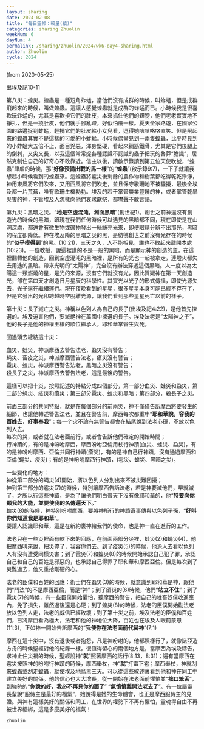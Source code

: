 ```yaml
---
layout: sharing
date: 2024-02-08
title: "每日靈修：較量(續)"
categories: sharing Zhuolin
weekNum: 6
dayNum: 4
permalink: /sharing/zhuolin/2024/wk6-day4-sharing.html
author: Zhuolin
cycle: 2024
---
```

(from 2020-05-25)

出埃及記10-11   

第八災：蝗災。蝗蟲是一種短角蚱蜢，當他們沒有成群的時候，叫蚱蜢，但是成群飛起來的時候，叫做蝗蟲。這讓人感覺蝗蟲就是成群的蚱蜢而已。小時候我是很喜歡玩蚱蜢的，尤其是喜歡撓它們的肚皮，本來抓住他們的翅膀，他們老老實實地不掙扎，但是一撓肚皮，他們就手腳亂蹬，好似怕癢一樣。夏天全家路遊，在國家公園的路邊捉到蚱蜢，輕撓它們的肚皮給小女兒看，逗得她咭咭咯咯直笑。但是飛起來的蝗蟲其實不是這樣的可愛的小蚱蜢。小時候偶爾見到一兩隻蝗蟲，比平時見到的小蚱蜢大五倍不止，面目兇惡，渾身堅硬，看起來鋼筋鐵骨，尤其是它們後腿上的倒刺，又尖又長，以我這個常常捉各種認識不認識的蟲子把玩的魯莽“膽識”，居然克制住自己的好奇心不敢靠近。信主以後，讀啟示錄讀到第五位天使吹號，“蝗蟲”肆虐的時候，那“**好像預備出戰的馬一樣**”的“**蝗蟲**”(啟示錄9:7)，一下子就讓我想起小時候看到的蝗蟲來。這蝗蟲將雹災後剩餘的農作物和樹葉都吃得乾乾淨淨，神用東風將它們吹來，又用西風將它們吹走，並且保守歌珊地不被騷擾，最後全埃及都一片荒蕪，唯有歌珊生機勃勃。埃及的若干掌管農業豐饒的神，或者掌管乾旱災害的神，不管埃及人怎樣向他們哀求獻祭，都噤聲不敢言語。  

第九災：黑暗之災。“**地是空虛混沌，淵面黑暗**”(創世紀1)。創世之前神還沒有創造光的時候的黑暗，跟現在我們任何時候可以遇見的黑暗都不同，現在即使是在山洞深處，都還會有微生物或礦物發出一絲絲亮光來，即便眼睛分辨不出那光，黑暗的程度卻降低。神在埃及降的黑暗之災的黑，是彷彿創世之前沒有光存在的時候的“**似乎摸得到**”的黑。(10:21)，三天之久，人不能相見，誰也不敢起來離開本處(10:23)。一位教授，說這裡講的不是一般的黑暗，而是顯示神的創造的主，在這裡翻轉他的創造，回到空虛混沌的黑暗裡，是所有的光也一起被拿走，連燈火都失去用途的黑暗。帶來光明的“太陽神”，完全沒有辦法穿透這個黑暗。人一度以為太陽這一類燃燒的星，是光的來源，沒有它們就沒有光，因此質疑神在第一天創造光，卻在第四天才創造日月星辰的科學性。其實光以光子的形式傳播，即使光源失去，光子還在繼續運行。現在夜晚看到的星星，很多星星本身可能已經不存在了，但是它發出的光卻跨越時空脫離光源，讓我們看到那些星星死亡以前的樣子。  

第十災：長子滅亡之災。神稱以色列人為自己的長子(出埃及記4:22)，是他首先揀選的。埃及迫害他們，要滅絕神在萬國中揀選的長子。埃及法老是“太陽神之子”，他的長子是他的神權王權的順位繼承人，耶和華掌管生與死。  

回過頭去總結這十災：  

血災、蛙災，神派摩西去警告法老，蝨災沒有警告；  
蝇災、畜疫之災，神派摩西警告法老，瘡災沒有警告；  
雹災、蝗災，神派摩西警告法老，黑暗之災沒有警告；  
殺長子之災，神派摩西去警告法老，這是最後的警告。  

這樣可以把十災，按照記述的特點分成四個部分，第一部分血災、蛙災和蝨災，第二部分蝇災、疫災和瘡災；第三部分雹災、蝗災和黑暗；第四部分，殺長子之災。  

前面三部分的共同特點，就是在每個部分的前兩災，神不僅僅告訴摩西將要發生的細節，也讓他轉述警告法老，並且在警告前，摩西每次都重申“**耶和華說，容我的百姓去，好事奉我**”；每一个灾不論有無警告都會在結尾說到法老心硬，不放以色列人去。  
每次的災，或者就在法老面前行，或者會告訴他們確定的開始時間；  
行神蹟的，有的是神吩咐摩西，摩西吩咐亞倫用杖行神蹟(血災、蛙災、蝨災)，有的是神吩咐摩西、亞倫共同行神蹟(瘡災)，有的是神自己行神蹟，沒有通過摩西和亞倫(蝇災、疫災)；有的是神吩咐摩西行神蹟，(雹災、蝗災、黑暗之災)。  

一些變化的地方：  
神從第二部分的蝇災(4)開始，將以色列人分別出來不被災難困擾；  
神到第三部分的雹災(7)的時候，特別讓摩西告訴法老，若是神要滅他們，早就滅了，之所以行這些神蹟，是為了讓他們明白普天下沒有像耶和華的，他“**特要向你顯我的大能，並要使我的名傳遍天下。**”  
蝗災(8)的時候，神特別吩咐摩西，要將神所行的神蹟奇事傳與以色列子孫，“**好叫你們知道我是耶和華**”。  
要讓人認識耶和華，這是在新約裏神給我們的使命，也是神一直在進行的工作。  

法老只在一些災裡面有軟下來的回應，在前面兩部分災裡，蛙災(2)和蝇災(4)，他把摩西叫來說，把災停了，我容你們去。到了疫災(5)的時候，他派人去看以色列人有沒有遭受同樣災害；到了雹災(7)和蝗災(8)的時候開始承認自己犯了罪，承認自己和自己的百姓是邪惡的，也承認自己得罪了耶和華和摩西亞倫。但是每次到了災難過去，他又重拾剛硬的心。  

法老的臣僕和百姓的回應：術士們在蝨災(3)的時候，就意識到耶和華是神，跟他們“鬥法”的不是摩西亞倫，而是“神”；到了瘡災的(6)時候，他們“**站立不住**”；到了雹災(7)的時候，有一些臣僕開始懼怕，聽摩西的警告，把自己的牲畜奴僕收進室內，免了損失，雖然過後還是心硬；到了蝗災(8)的時候，法老的臣僕開始勸法老放以色列人走，法老的威信已經敗壞；到了第十災之前，埃及法老的臣僕和百姓們，已將摩西看為極大，法老和他的神地位大降，百姓也在埃及人眼前蒙恩(11:3)，正如神一開始告訴摩西的“**我使你在法老面前代替神**”(7:1)  

摩西在這十災中，沒有退後或者抱怨，凡是神吩咐的，他都照樣行了，就像諾亞造方舟的時候聖經對他的紀錄一樣。很值得留心的兩個地方是，當摩西為埃及禱告，求神止住災禍的時候，聖經說神“**就**”照著摩西的話行(8:13，8:31)；還有當摩西在雹災按照神的吩咐行神蹟的時候，摩西舉杖，神“**就**”打雷下雹；摩西舉杖，神就刮來蝗蟲或刮走蝗蟲，就使埃及地烏黑三天。可以從這些敘述裏看到他和神在同工中建立美好的關係。他的信心也大大增長，從一開始在法老面前懼怕並“**拙口笨舌**”，到強勢的“**你說的好，我必不再見你的面了**” “**氣憤憤離開法老去了**”。有一位屬靈長輩說“服侍主是最好的福氣”，她說得是她的生命體會，也正是摩西服侍主的見證。與神有這樣美好的關係和同工，在世界的權勢下不再有懼怕，靈魂得自由不再被世界綑綁，這是多麼美好的福氣！  

`Zhuolin`
